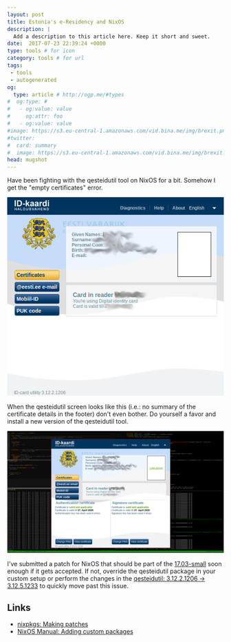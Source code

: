 ```yaml
---
layout: post
title: Estonia's e-Residency and NixOS
description: |
  Add a description to this article here. Keep it short and sweet.
date:  2017-07-23 22:39:24 +0000
type: tools # for icon
category: tools # for url
tags:
 - tools
 - autogenerated
og:
  type: article # http://ogp.me/#types
#  og:type: # 
#   - og:value: value
#     og:attr: foo
#   - og:value: value
#image: https://s3.eu-central-1.amazonaws.com/vid.bina.me/img/brexit.png
#twitter:
#  card: summary
#  image: https://s3.eu-central-1.amazonaws.com/vid.bina.me/img/brexit.png
head: mugshot
---
```

Have been fighting with the qesteidutil tool on NixOS for a bit. Somehow
I get the "empty certificates" error.

<div class="element img">
  <img src="/img/qesteidutil-before.png" alt="The qesteidutil tool without the footer when certificate info isn't available.">
</div>

When the qesteidutil screen looks like this (i.e.: no summary of the
certificate details in the footer) don't even bother. Do yourself a favor
and install a new version of the qesteidutil tool.

<div class="element img">
  <img src="/img/qesteidutil-after-scaleddown.png" alt="The qesteidutil tool with the footer providing valuable information about the certificates.">
</div>

I've submitted a patch for NixOS that should be part of the
[17.03-small](https://github.com/NixOS/nixpkgs-channels/tree/nixos-17.03-small)
soon enough if it gets accepted. If not, override the qesteidutil package in
your custom setup or perform the changes in the [qesteidutil: 3.12.2.1206 -> 3.12.5.1233](https://github.com/NixOS/nixpkgs/pull/27599)
to quickly move past this issue.

## Links

- [nixpkgs: Making patches](https://nixos.org/nixpkgs/manual/#idm140737316753264)
- [NixOS Manual: Adding custom packages](https://nixos.org/nixos/manual/index.html#sec-custom-packages)
